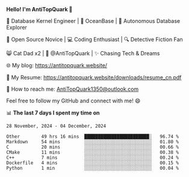 
**Hello! I'm AntiTopQuark 👋**

🔧 Database Kernel Engineer | 🌊 OceanBase | 🤖 Autonomous Database Explorer

🌱 Open Source Novice | 💻 Coding Enthusiast | 🔍 Detective Fiction Fan

😸 Cat Dad x2 | 🎉 @AntiTopQuark | ✨ Chasing Tech & Dreams

🌐 My blog: https://antitopquark.website/

📄 My Resume: https://antitopquark.website/downloads/resume_cn.pdf

📧 How to reach me: AntiTopQuark1350@outlook.com

Feel free to follow my GitHub and connect with me! 😄

📊 **The last 7 days I spent my time on** 

<!--START_SECTION:waka-->
```text
28 November, 2024 - 04 December, 2024

Other        49 hrs 16 mins  ████████████████████████░   96.74 % 
Markdown     54 mins         ░░░░░░░░░░░░░░░░░░░░░░░░░   01.80 % 
C            20 mins         ░░░░░░░░░░░░░░░░░░░░░░░░░   00.66 % 
CMake        11 mins         ░░░░░░░░░░░░░░░░░░░░░░░░░   00.38 % 
C++          7 mins          ░░░░░░░░░░░░░░░░░░░░░░░░░   00.24 % 
Dockerfile   4 mins          ░░░░░░░░░░░░░░░░░░░░░░░░░   00.15 % 
Python       1 min           ░░░░░░░░░░░░░░░░░░░░░░░░░   00.04 %
```
<!--END_SECTION:waka-->


